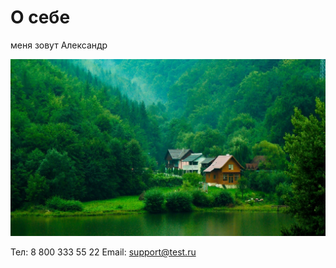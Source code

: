 # О себе

меня зовут Александр

![картинка](86.jpeg)

Тел: 8 800 333 55 22
Email: <support@test.ru>

